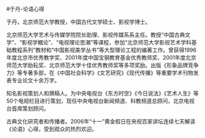 #于丹-论语心得

 于丹，北京师范大学教授，中国古代文学硕士、影视学博士。
 
北京师范大学艺术与传媒学院院长助理、影视传媒系系主任。教授“中国古典文学”、“影视学概论”、“电视理论思潮”等课程，参加“北京师范大学影视艺术学科基础教程系列”教材和“中国影视美学丛书”等大型理论工程的编著工作。曾获得1996年度北京市优秀教学奖、2001年度中国宝钢教育基金优秀教师奖、2001年度北京师范大学励耘奖、北京师范大学十佳优秀教师奖等多项奖励。出版《形象品牌竞争力》等专著多部，在《中国社会科学》《文艺研究》《现代传播》等重要学术刊物发表专业论文十余万字。

知名影视策划人和撰稿人。为中央电视台《东方时空》《今日说法》《艺术人生》等50个电视栏目进行策划，现任中央电视台新闻频道、科教频道总顾问，北京电视台首席策划顾问。

古典文化研究者和传播者。2006年“十一”黄金假日在央视百家讲坛连续七天解读《论语》心得，受到观众的热烈欢迎。